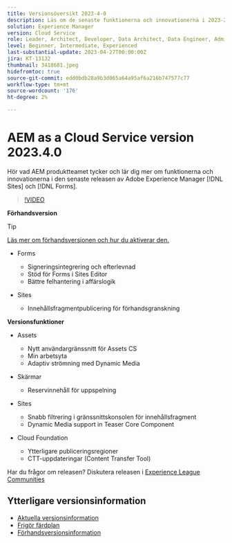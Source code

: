 ```yaml
---
title: Versionsöversikt 2023-4-0
description: Läs om de senaste funktionerna och innovationerna i 2023-2-0-utgåvan av Adobe Experience Manager [!DNL Forms] och [!DNL Sites].
solution: Experience Manager
version: Cloud Service
role: Leader, Architect, Developer, Data Architect, Data Engineer, Admin, User
level: Beginner, Intermediate, Experienced
last-substantial-update: 2023-04-27T00:00:00Z
jira: KT-13132
thumbnail: 3418681.jpeg
hidefromtoc: true
source-git-commit: edd0bdb28a9b3d065a64a95af6a216b747577c77
workflow-type: tm+mt
source-wordcount: '176'
ht-degree: 2%

---
```


# AEM as a Cloud Service version 2023.4.0

Hör vad AEM produktteamet tycker och lär dig mer om funktionerna och innovationerna i den senaste releasen av Adobe Experience Manager [!DNL Sites] och [!DNL Forms].

>[!VIDEO](https://video.tv.adobe.com/v/3418681/?learn=on)

**Förhandsversion**

>[!TIP]
>
>[Läs mer om förhandsversionen och hur du aktiverar den.](https://experienceleague.adobe.com/docs/experience-manager-cloud-service/content/release-notes/prerelease.html)

* Forms
   * Signeringsintegrering och efterlevnad
   * Stöd för Forms i Sites Editor
   * Bättre felhantering i affärslogik

* Sites
   * Innehållsfragmentpublicering för förhandsgranskning

**Versionsfunktioner**

* Assets
   * Nytt användargränssnitt för Assets CS
   * Min arbetsyta
   * Adaptiv strömning med Dynamic Media

* Skärmar
   * Reservinnehåll för uppspelning

* Sites
   * Snabb filtrering i gränssnittskonsolen för innehållsfragment
   * Dynamic Media support in Teaser Core Component

* Cloud Foundation
   * Ytterligare publiceringsregioner
   * CTT-uppdateringar (Content Transfer Tool)

Har du frågor om releasen?  Diskutera releasen i [Experience League Communities](https://adobe.ly/3KCfab0)

## Ytterligare versionsinformation

* [Aktuella versionsinformation](https://experienceleague.adobe.com/docs/experience-manager-cloud-service/content/release-notes/home.html)
* [Frigör färdplan](https://experienceleague.adobe.com/docs/experience-manager-release-information/aem-release-updates/update-releases-roadmap.html)
* [Förhandsversionsinformation](https://experienceleague.adobe.com/docs/experience-manager-cloud-service/content/release-notes/prerelease.html)
